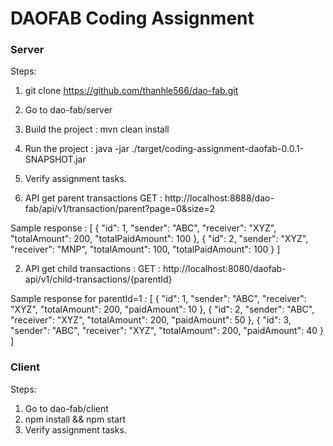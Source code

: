 # DAOFAB Coding Assignment

### Server
Steps:
1. git clone https://github.com/thanhle566/dao-fab.git
2. Go to dao-fab/server
3. Build the project : mvn clean install
4. Run the project : java -jar ./target/coding-assignment-daofab-0.0.1-SNAPSHOT.jar
5. Verify assignment tasks.

1. API get parent transactions GET : http://localhost:8888/dao-fab/api/v1/transaction/parent?page=0&size=2

Sample response :
[
    {
        "id": 1,
        "sender": "ABC",
        "receiver": "XYZ",
        "totalAmount": 200,
        "totalPaidAmount": 100
    },
    {
        "id": 2,
        "sender": "XYZ",
        "receiver": "MNP",
        "totalAmount": 100,
        "totalPaidAmount": 100
    }
]



2. API get child transactions : GET : http://localhost:8080/daofab-api/v1/child-transactions/{parentId}

Sample response for parentId=1 :
[
    {
        "id": 1,
        "sender": "ABC",
        "receiver": "XYZ",
        "totalAmount": 200,
        "paidAmount": 10
    },
    {
        "id": 2,
        "sender": "ABC",
        "receiver": "XYZ",
        "totalAmount": 200,
        "paidAmount": 50
    },
    {
        "id": 3,
        "sender": "ABC",
        "receiver": "XYZ",
        "totalAmount": 200,
        "paidAmount": 40
    }
]

### Client
Steps:
1. Go to dao-fab/client
2. npm install && npm start
3. Verify assignment tasks.

